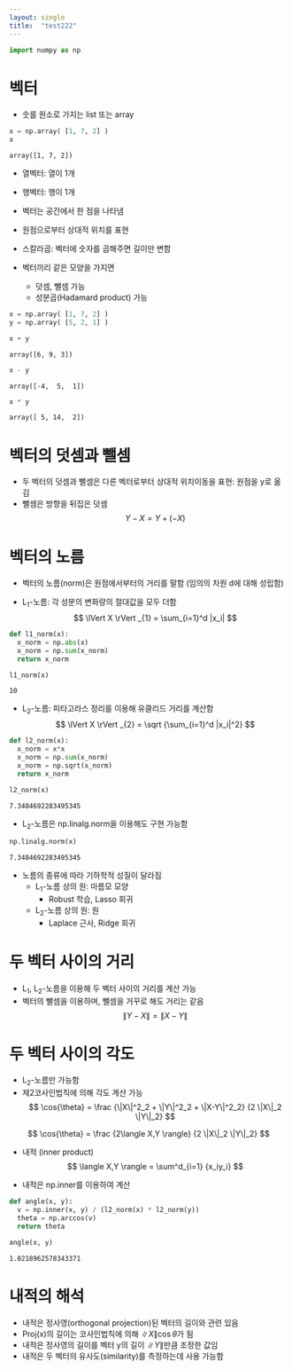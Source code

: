 ```yaml
---
layout: single
title:  "test222"
---
```


```python
import numpy as np
```

# 벡터


- 숫를 원소로 가지는 list 또는 array


```python
x = np.array( [1, 7, 2] )
x
```




    array([1, 7, 2])



- 열벡터: 열이 1개
- 행벡터: 행이 1개

- 벡터는 공간에서 한 점을 나타냄
- 원점으로부터 상대적 위치를 표현


- 스칼라곱: 벡터에 숫자를 곱해주면 길이만 변함

- 벡터끼리 같은 모양을 가지면
  - 덧셈, 뺄셈 가능
  - 성분곱(Hadamard product) 가능


```python
x = np.array( [1, 7, 2] )
y = np.array( [5, 2, 1] )
```


```python
x + y
```




    array([6, 9, 3])




```python
x - y
```




    array([-4,  5,  1])




```python
x * y
```




    array([ 5, 14,  2])



# 벡터의 덧셈과 뺄셈

- 두 벡터의 덧셈과 뺄셈은 다른 벡터로부터 상대적 위치이동을 표현: 원점을 y로 옮김
- 뺄셈은 방향을 뒤집은 덧셈  
$$Y - X = Y + (-X)$$

# 벡터의 노름

- 벡터의 노름(norm)은 원점에서부터의 거리를 말함 (임의의 차원 d에 대해 성립함)

- L<sub>1</sub>-노름: 각 성분의 변화량의 절대값을 모두 더함  
$$ \lVert X \rVert _{1} = \sum_{i=1}^d |x_i| $$


```python
def l1_norm(x):
  x_norm = np.abs(x)
  x_norm = np.sum(x_norm)
  return x_norm
```


```python
l1_norm(x)
```




    10



- L<sub>2</sub>-노름: 피타고라스 정리를 이용해 유클리드 거리를 계산함
$$ \lVert X \rVert _{2} = \sqrt {\sum_{i=1}^d |x_i|^2} $$ 


```python
def l2_norm(x):
  x_norm = x*x
  x_norm = np.sum(x_norm)
  x_norm = np.sqrt(x_norm)
  return x_norm
```


```python
l2_norm(x)
```




    7.3484692283495345



- L<sub>2</sub>-노름은 np.linalg.norm을 이용해도 구현 가능함


```python
np.linalg.norm(x)
```




    7.3484692283495345



- 노름의 종류에 따라 기하학적 성질이 달라짐
  - L<sub>1</sub>-노름 상의 원: 마름모 모양
    - Robust 학습, Lasso 회귀
  - L<sub>2</sub>-노름 상의 원: 원
    - Laplace 근사, Ridge 회귀

# 두 벡터 사이의 거리

- L<sub>1</sub>, L<sub>2</sub>-노름을 이용해 두 벡터 사이의 거리를 계산 가능
- 벡터의 뺄셈을 이용하며, 뺄셈을 거꾸로 해도 거리는 같음
$$ \| Y - X \| = \| X - Y \| $$

# 두 벡터 사이의 각도

- L<sub>2</sub>-노름만 가능함
- 제2코사인법칙에 의해 각도 계산 가능
$$
\cos{\theta} = \frac {\|X\|^2_2 + \|Y\|^2_2 + \|X-Y\|^2_2} {2 \|X\|_2 \|Y\|_2}
$$

$$
\cos{\theta} = \frac {2\langle X,Y \rangle} {2 \|X\|_2 \|Y\|_2}
$$

- 내적 (inner product)
$$
\langle X,Y \rangle = \sum^d_{i=1} {x_iy_i}
$$

- 내적은 np.inner를 이용하여 계산


```python
def angle(x, y):
  v = np.inner(x, y) / (l2_norm(x) * l2_norm(y))
  theta = np.arccos(v)
  return theta
```


```python
angle(x, y)
```




    1.0218962578343371



# 내적의 해석

- 내적은 정사영(orthogonal projection)된 벡터의 길이와 관련 있음
- Proj(x)의 길이는 코사인법칙에 의해 $\|X\|\cos{\theta}$가 됨
- 내적은 정사영의 길이를 벡터 y의 길이 $\|Y\|$만큼 조정한 값임
- 내적은 두 벡터의 유사도(similarity)를 측정하는데 사용 가능함
